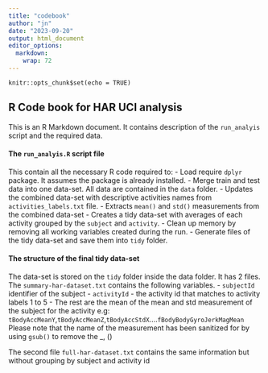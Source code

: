 ```yaml
---
title: "codebook"
author: "jn"
date: "2023-09-20"
output: html_document
editor_options: 
  markdown: 
    wrap: 72
---
```


```{r setup, include=FALSE}
knitr::opts_chunk$set(echo = TRUE)
```

## R Code book for HAR UCI analysis

This is an R Markdown document. It contains description of the
`run_analyis` script and the required data.

#### The `run_analyis.R` script file

This contain all the necessary R code required to: - Load require
`dplyr` package. It assumes the package is already installed. - Merge
train and test data into one data-set. All data are contained in the
`data` folder. - Updates the combined data-set with descriptive
activities names from `activities_labels.txt` file. - Extracts `mean()`
and `std()` measurements from the combined data-set - Creates a tidy
data-set with averages of each activity grouped by the `subject` and
`activity`. - Clean up memory by removing all working variables created
during the run. - Generate files of the tidy data-set and save them into
`tidy` folder.

#### The structure of the final tidy data-set

The data-set is stored on the `tidy` folder inside the data folder. It
has 2 files. The `summary-har-dataset.txt` contains the following
variables. - `subjectId` identifier of the subject - `activityId` - the
activity id that matches to activity labels 1 to 5 - The rest are the
mean of the mean and std measurement of the subject for the activity
e.g:
`tBodyAccMeanY`,`tBodyAccMeanZ`,`tBodyAccStdX`....`fBodyBodyGyroJerkMagMean`
Please note that the name of the measurement has been sanitized for by
using `gsub()` to remove the \_, ()

The second file `full-har-dataset.txt` contains the same information but
without grouping by subject and activity id
